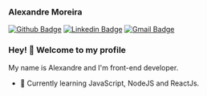 
### Alexandre Moreira
[![Github Badge](https://img.shields.io/badge/-Github-000?style=flat-square&logo=Github&logoColor=white&link=https://github.com/alexandre-moreira)](https://github.com/alexandre-moreira)
[![Linkedin Badge](https://img.shields.io/badge/-LinkedIn-blue?style=flat-square&logo=Linkedin&logoColor=white&link=https://www.linkedin.com/in/in-alexandre-moreira/)](https://www.linkedin.com/in/in-alexandre-moreira/)
[![Gmail Badge](https://img.shields.io/badge/-Gmail-c14438?style=flat-square&logo=Gmail&logoColor=white&link=mailto:4lexandre.moreira@gmail.com)](mailto:4lexandre.moreira@gmail.com)

### Hey! 👋 Welcome to my profile

My name is Alexandre and I'm front-end developer.

 - 🌱 Currently learning JavaScript, NodeJS and ReactJs.
<!--
**alexandre-moreira/alexandre-moreira** is a ✨ _special_ ✨ repository because its `README.md` (this file) appears on your GitHub profile.

Here are some ideas to get you started:

- 🔭 I’m currently working on ...
- 🌱 I’m currently learning ...
- 👯 I’m looking to collaborate on ...
- 🤔 I’m looking for help with ...
- 💬 Ask me about ...
- 📫 How to reach me: ...
- 😄 Pronouns: ...
- ⚡ Fun fact: ...
-->
